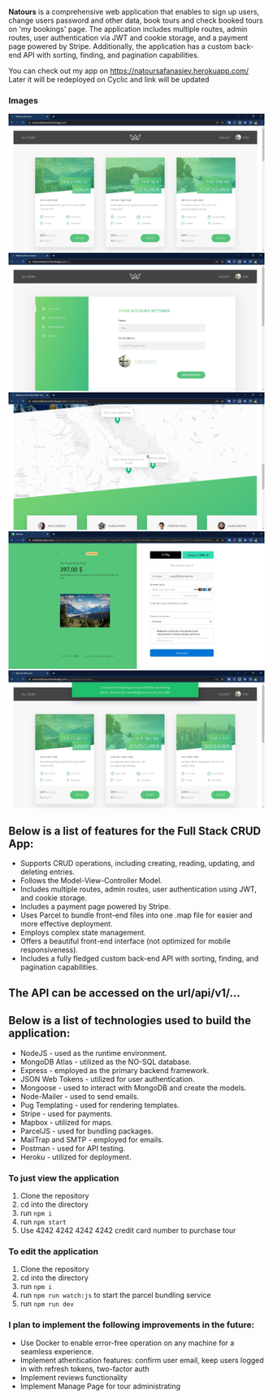 **Natours** is a comprehensive web application that enables to sign up users, change users password and other data, book tours and check booked tours on 'my bookings' page. The application includes multiple routes, admin routes, user authentication via JWT and cookie storage, and a payment page powered by Stripe. Additionally, the application has a custom back-end API with sorting, finding, and pagination capabilities.

You can check out my app on https://natoursafanasiev.herokuapp.com/ Later it will be redeployed on Cyclic and link will be updated

### Images
![Image1](docs/media/img1.jpg)
![Image1](docs/media/img2.jpg)
![Image1](docs/media/img3.jpg)
![Image4](docs/media/img4.jpg)
![Image5](docs/media/img5.jpg)

## Below is a list of features for the Full Stack CRUD App:

- Supports CRUD operations, including creating, reading, updating, and deleting entries.
- Follows the Model-View-Controller Model.
- Includes multiple routes, admin routes, user authentication using JWT, and cookie storage.
- Includes a payment page powered by Stripe.
- Uses Parcel to bundle front-end files into one .map file for easier and more effective deployment.
- Employs complex state management.
- Offers a beautiful front-end interface (not optimized for mobile responsiveness).
- Includes a fully fledged custom back-end API with sorting, finding, and pagination capabilities.

## The API can be accessed on the url/api/v1/...

## Below is a list of technologies used to build the application:

- NodeJS - used as the runtime environment.
- MongoDB Atlas - utilized as the NO-SQL database.
- Express - employed as the primary backend framework.
- JSON Web Tokens - utilized for user authentication.
- Mongoose - used to interact with MongoDB and create the models.
- Node-Mailer - used to send emails.
- Pug Templating - used for rendering templates.
- Stripe - used for payments.
- Mapbox - utilized for maps.
- ParcelJS - used for bundling packages.
- MailTrap and SMTP - employed for emails.
- Postman - used for API testing.
- Heroku - utilized for deployment.

### To just view the application
1. Clone the repository
2. cd into the directory
3. run ```npm i```
4. run ```npm start```
5. Use 4242 4242 4242 4242 credit card number to purchase tour

### To edit the application
1. Clone the repository
2. cd into the directory
3. run ```npm i```
4. run ```npm run watch:js``` to start the parcel bundling service
5. run ```npm run dev```

### I plan to implement the following improvements in the future:

- Use Docker to enable error-free operation on any machine for a seamless experience.
- Implement athentication features: confirm user email, keep users logged in with refresh tokens, two-factor auth
- Implement reviews functionality
- Implement Manage Page for tour administrating